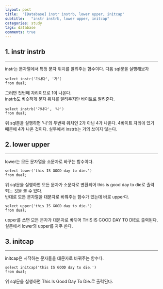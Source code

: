 ```yaml
---
layout: post
title:  "[Database] instr instrb, lower upper, initcap"
subtitle:   "instr instrb, lower upper, initcap"
categories: study
tags: database
comments: true
---
```



## 1. instr instrb
---

instr는 문자열에서 특정 문자 위치를 알려주는 함수이다. 다음 sql문을 실행해보자

```
select instr('가나다', '가')
from dual;
```
그러면 첫번째 자리이므로 1이 나온다.<br>
instrb도 비슷하게 문자 위치를 알려주지만 바이트로 알려준다.

```
select instrb('가나다', '나')
from dual;
```
위 sql문을 실행하면 '나'의 두번째 위치인 2가 아닌 4가 나온다. 4바이트 자리에 있기 때문에 4가 나온 것이다. 실무에서 instrb는 거의 쓰이지 않는다.


## 2. lower upper
---

lower는 모든 문자열을 소문자로 바꾸는 함수이다.

```
select lower('this IS GOOD day to die.')
from dual;
```
위 sql문을 실행하면 모든 문자가 소문자로 변환되어 this is good day to die로 출력되는 것을 볼 수 있다. <br>
반대로 모든 문자열을 대문자로 바꿔주는 함수가 있는데 바로 upper다.

```
select upper('this IS GOOD day to die.')
from dual;
```
upper를 쓰면 모든 문자가 대문자로 바뀌어 THIS IS GOOD DAY TO DIE로 출력된다. <br>
실문에서 lower와 upper를 자주 쓴다.

## 3. initcap
---
initcap은 시작하는 문자들을 대문자로 바꿔주는 함수다.

```
select initcap('this IS GOOD day to die.')
from dual;
```
위 sql문을 실행하면 This Is Good Day To Die.로 출력된다.